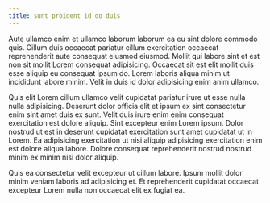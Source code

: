 ```yaml
---
title: sunt proident id do duis
---
```


Aute ullamco enim et ullamco laborum laborum ea eu sint dolore commodo quis. Cillum duis occaecat pariatur cillum exercitation occaecat reprehenderit aute consequat eiusmod eiusmod. Mollit qui labore sint et est non sit mollit Lorem consequat adipisicing. Occaecat sit est elit mollit duis esse aliquip eu consequat ipsum do. Lorem laboris aliqua minim ut incididunt labore minim. Velit in duis id dolor adipisicing enim anim ullamco.

Quis elit Lorem cillum ullamco velit cupidatat pariatur irure ut esse nulla nulla adipisicing. Deserunt dolor officia elit et ipsum ex sint consectetur enim sint amet duis ex sunt. Velit duis irure enim enim consequat exercitation est dolore aliquip. Sint excepteur enim Lorem ipsum. Dolor nostrud ut est in deserunt cupidatat exercitation sunt amet cupidatat ut in Lorem. Ea adipisicing exercitation ut nisi aliquip adipisicing exercitation enim est dolore aliqua labore. Dolore consequat reprehenderit nostrud nostrud minim ex minim nisi dolor aliquip.

Quis ea consectetur velit excepteur ut cillum labore. Ipsum mollit dolor minim veniam laboris ad adipisicing et. Et reprehenderit cupidatat occaecat excepteur Lorem nulla non occaecat elit ex fugiat ea.